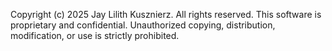 Copyright (c) 2025 Jay Lilith Kusznierz. All rights reserved.
This software is proprietary and confidential. Unauthorized copying, distribution, modification, or use is strictly prohibited.